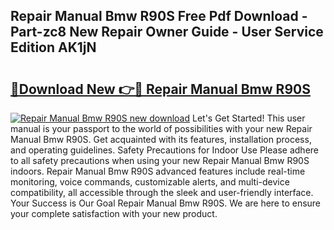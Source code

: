 ## Repair Manual Bmw R90S Free Pdf Download - Part-zc8 New Repair Owner Guide - User Service Edition AK1jN

# <h2><a href="http://bc47757.oget.top/?id=Repair+Manual+Bmw+R90S">🔗Download New 👉🔴 Repair Manual Bmw R90S</a></h2>

[![Repair Manual Bmw R90S new download](https://i.imgur.com/5g1atiW.png)](http://bc47757.oget.top/?id=Repair+Manual+Bmw+R90S)
Let's Get Started! This user manual is your passport to the world of possibilities with your new Repair Manual Bmw R90S. Get acquainted with its features, installation process, and operating guidelines. Safety Precautions for Indoor Use Please adhere to all safety precautions when using your new Repair Manual Bmw R90S indoors. Repair Manual Bmw R90S advanced features include real-time monitoring, voice commands, customizable alerts, and multi-device compatibility, all accessible through the sleek and user-friendly interface. Your Success is Our Goal Repair Manual Bmw R90S. We are here to ensure your complete satisfaction with your new product.
